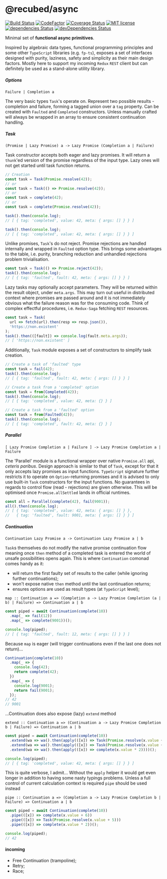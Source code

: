 # @recubed/async

[![Build Status](https://travis-ci.org/rethree/async.svg?branch=master)](https://travis-ci.org/rethree/async)
[![CodeFactor](https://www.codefactor.io/repository/github/rethree/async/badge)](https://www.codefactor.io/repository/github/rethree/async)
[![Coverage Status](https://coveralls.io/repos/github/rethree/async/badge.svg?branch=master)](https://coveralls.io/github/rethree/async?branch=master)
[![MIT license](https://img.shields.io/badge/License-MIT-blue.svg)](https://lbesson.mit-license.org/)
[![dependencies
Status](https://david-dm.org/rethree/async/status.svg)](https://david-dm.org/rethree/async)
[![devDependencies Status](https://david-dm.org/rethree/async/dev-status.svg)](https://david-dm.org/rethree/async?type=dev)

Minimal set of **functional async primitives**.

Inspired by algebraic data types, functional programming principles and some other `TypeScript` libraries (e.g. `fp-ts`), exposes a set of interfaces designed with purity, laziness, safety and simplicity as their main design factors.
Mostly here to support my incoming `Redux` `REST` client but can definitely be used as a stand-alone utility library.

##### Options

`Failure | Completion a`

The very basic types `Task`'s operate on. Represent two possible results - completion and failure, forming a tagged union over a `tag` property. Can be created with `Faulted` and `Completed` constructors. Unless manually crafted will always be wrapped in an array to ensure consistent continuation handling.

##### Task

`(Promise | Lazy Promise) a -> Lazy Promise (Completion a | Failure)`

Task constructor accepts both eager and lazy promises. It will return a `thunk`'ed version of the promise regardless of the input type. Lazy ones will not get started until task function returns.

```typescript
// Creation
const task = Task(Promise.resolve(42));
// or
const task = Task(() => Promise.resolve(42));
// or
const task = complete(42);
// or
const task = complete(Promise.resolve(42));

task().then(console.log);
// [ { tag: 'completed', value: 42, meta: { args: [] } } ]

task().then(console.log);
// [ { tag: 'completed', value: 42, meta: { args: [] } } ]
```

Unlike promises, `Task`'s do not reject. Promise rejections are handled internally and wrapped in `Faulted` option type. This brings some advantages to the table, i.e. purity, branching reduction and unhandled rejections problem trivialisation.

```typescript
const task = Task(() => Promise.reject(42));
task().then(console.log);
// [ { tag: 'faulted', fault: 42, meta: { args: [] } } ]
```

Lazy tasks may optionally accept parameters. They will be returned within the result object, under `meta.args`. This may turn out useful in distributed context where promises are passed around and it is not immediately obvious what the failure reason was for the consuming code. Think of complex effectful procedures, i.e. `Redux-Saga` fetching `REST` resources.

```typescript
const task = Task(
  url => fetch(url).then(resp => resp.json()),
  'https://non.existent'
);
task().then(([fault]) => console.log(fault.meta.args));
// [ 'https://non.existent' ]
```

Additionally, `Task` module exposes a set of constructors to simplify task creation.

```typescript
// Create a task of 'faulted' type
const task = fail(42);
task().then(console.log);
// [ { tag: 'faulted', fault: 42, meta: { args: [] } } ]

// Create a task from a 'completed' option
const task = from(Completed(42));
task().then(console.log);
// [ { tag: 'completed', value: 42, meta: {} } ]

// Create a task from a 'faulted' option
const task = from(Faulted(42));
task().then(console.log);
// [ { tag: 'completed', fault: 42, meta: {} } ]
```

##### Parallel

`[ Lazy Promise Completion a | Failure ] -> Lazy Promise Completion a | Failure`

The 'Parallel' module is a functional wrapper over native `Promise.all` api, _ceteris paribus_. Design approach is similar to that of `Task`, except for that it only accepts lazy promises as input functions. `TypeScript` signature further restricts it to operate on `Option`-returning promises and it is advised to only use built-in `Task` constructors for the input functions. No guarantees in regards to control flow (read - rejections) are given otherwise. This will be optimised once `Promise.allSettled` lands in official runtimes.

```typescript
const all = Parallel(complete(42), fail(9001));
all().then(console.log);
// [ { tag: 'completed', value: 42, meta: { args: [] } },
//   { tag: 'faulted', fault: 9001, meta: { args: [] } } ]
```

##### Continuation

`Continuation Lazy Promise a -> Continuation Lazy Promise a | b`

`Task`s themselves do not modify the native promise continuation flow meaning once `then` method of a completed task is entered the world of unsafe possibilities opens again. This is where `Continuation` comonad comes handy as it:

- will return the first faulty set of results to the caller (while ignoring further continuations);
- won't expose native `then` method until the last continuation returns;
- ensures options are used as result types (at `TypeScript` level);

`map :: Continuation a => (Completion a -> Lazy Promise Completion (a | b) | Failure) => Continuation a | b`

```typescript
const piped = await Continuation(complete(10))
  .map(_ => fail(12))
  .map(_ => complete(9001))();

console.log(piped);
// [ { tag: 'faulted', fault: 12, meta: { args: [] } } ]
```

Because `map` is eager (will trigger continuations even if the last one does not return)...

```typescript
Continuation(complete(10))
  .map(_ => {
    console.log(42);
    return complete(42);
  })
  .map(_ => {
    console.log(9001);
    return fail(9001);
  });
// 42
// 9001
```

...Continuation does also expose (lazy) `extend` method

`extend :: Continuation a => (Continuation a -> Lazy Promise Completion b | Failure) => Continuation a | b`

```typescript
const piped = await Continuation(complete(10))
  .extend(wa => wa().then(apply(([x]) => Task(Promise.resolve(x.value + 5)))))
  .extend(wa => wa().then(apply(([x]) => Task(Promise.resolve(x.value + 6)))))
  .extend(wa => wa().then(apply(([x]) => complete(x.value * 2))))();

console.log(piped);
// [ { tag: 'completed', value: 42, meta: { args: [] } } ]
```

This is quite verbose, I admit... Without the `apply` helper it would get even longer in addition to having some nasty typings problems. Unless a full control of current calculation context is required `pipe` should be used instead

`pipe :: Continuation a => (Completion a -> Lazy Promise Completion b | Failure) => Continuation a | b`

```typescript
const piped = await Continuation(complete(10))
  .pipe(([x]) => complete(x.value + 6))
  .pipe(([x]) => Task(Promise.resolve(x.value + 5)))
  .pipe(([x]) => complete(x.value * 2))();

console.log(piped);
// 42
```

#### incoming

- Free Continuation (trampoline);
- Retry;
- Race;
